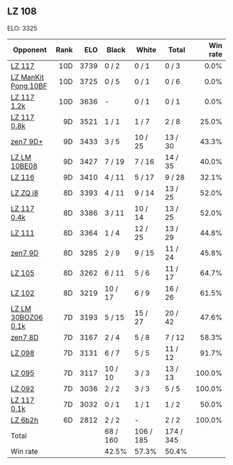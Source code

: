 ## LZ 108 ##

ELO: 3325

Opponent | Rank | ELO | Black | White | Total | Win rate
---------|-----:|----:|-------|-------|-------|-------:
[LZ 117](LZ%20117.md) | 10D | 3739 | 0 / 2 | 0 / 1 | 0 / 3 | 0.0%
[LZ ManKit Pong 10BF](LZ%20ManKit%20Pong%2010BF.md) | 10D | 3725 | 0 / 5 | 0 / 1 | 0 / 6 | 0.0%
[LZ 117 1.2k](LZ%20117%201.2k.md) | 10D | 3636 | - | 0 / 1 | 0 / 1 | 0.0%
[LZ 117 0.8k](LZ%20117%200.8k.md) | 9D | 3521 | 1 / 1 | 1 / 7 | 2 / 8 | 25.0%
[zen7 9D+](zen7%209D+.md) | 9D | 3433 | 3 / 5 | 10 / 25 | 13 / 30 | 43.3%
[LZ LM 10BE08](LZ%20LM%2010BE08.md) | 9D | 3427 | 7 / 19 | 7 / 16 | 14 / 35 | 40.0%
[LZ 116](LZ%20116.md) | 9D | 3410 | 4 / 11 | 5 / 17 | 9 / 28 | 32.1%
[LZ ZQ i8](LZ%20ZQ%20i8.md) | 8D | 3393 | 4 / 11 | 9 / 14 | 13 / 25 | 52.0%
[LZ 117 0.4k](LZ%20117%200.4k.md) | 8D | 3386 | 3 / 11 | 10 / 14 | 13 / 25 | 52.0%
[LZ 111](LZ%20111.md) | 8D | 3364 | 1 / 4 | 12 / 25 | 13 / 29 | 44.8%
[zen7 9D](zen7%209D.md) | 8D | 3285 | 2 / 9 | 9 / 15 | 11 / 24 | 45.8%
[LZ 105](LZ%20105.md) | 8D | 3262 | 6 / 11 | 5 / 6 | 11 / 17 | 64.7%
[LZ 102](LZ%20102.md) | 8D | 3219 | 10 / 17 | 6 / 9 | 16 / 26 | 61.5%
[LZ LM 30BOZ06 0.1k](LZ%20LM%2030BOZ06%200.1k.md) | 7D | 3193 | 5 / 15 | 15 / 27 | 20 / 42 | 47.6%
[zen7 8D](zen7%208D.md) | 7D | 3167 | 2 / 4 | 5 / 8 | 7 / 12 | 58.3%
[LZ 098](LZ%20098.md) | 7D | 3131 | 6 / 7 | 5 / 5 | 11 / 12 | 91.7%
[LZ 095](LZ%20095.md) | 7D | 3117 | 10 / 10 | 3 / 3 | 13 / 13 | 100.0%
[LZ 092](LZ%20092.md) | 7D | 3036 | 2 / 2 | 3 / 3 | 5 / 5 | 100.0%
[LZ 117 0.1k](LZ%20117%200.1k.md) | 7D | 3032 | 0 / 1 | 1 / 1 | 1 / 2 | 50.0%
[LZ 6b2h](LZ%206b2h.md) | 6D | 2812 | 2 / 2 | - | 2 / 2 | 100.0%
Total | | | 68 / 160 | 106 / 185 | 174 / 345 | 
Win rate| | | 42.5% | 57.3% | 50.4% | 
